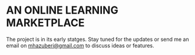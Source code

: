 # AN ONLINE LEARNING MARKETPLACE

The project is in its early statges. Stay tuned for the updates or send me an email on mhazuberi@gmail.com to discuss ideas or features.
